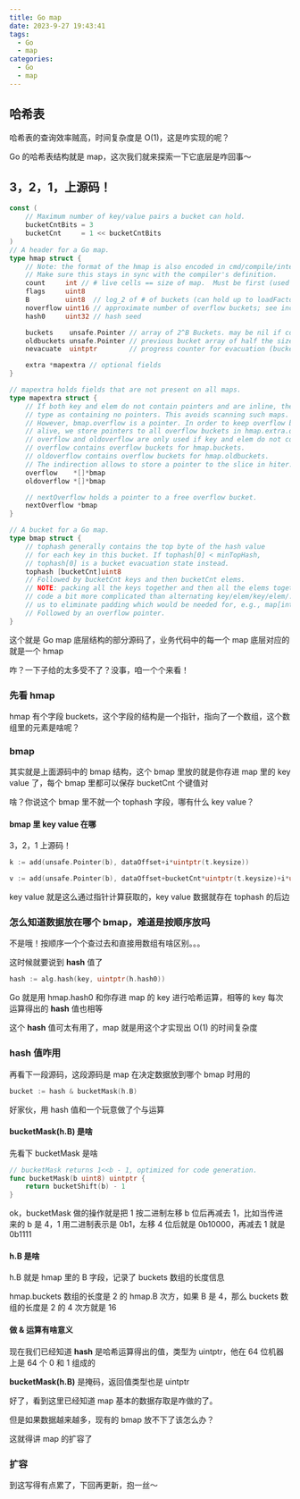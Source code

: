 ```yaml
---
title: Go map
date: 2023-9-27 19:43:41
tags:
  - Go
  - map
categories:
  - Go
  - map
---
```

## 哈希表
哈希表的查询效率贼高，时间复杂度是 O(1)，这是咋实现的呢？

Go 的哈希表结构就是 map，这次我们就来探索一下它底层是咋回事～

## 3，2，1，上源码！
``` Go
const (
	// Maximum number of key/value pairs a bucket can hold.
	bucketCntBits = 3
	bucketCnt     = 1 << bucketCntBits
)
// A header for a Go map.
type hmap struct {
	// Note: the format of the hmap is also encoded in cmd/compile/internal/gc/reflect.go.
	// Make sure this stays in sync with the compiler's definition.
	count     int // # live cells == size of map.  Must be first (used by len() builtin)
	flags     uint8
	B         uint8  // log_2 of # of buckets (can hold up to loadFactor * 2^B items)
	noverflow uint16 // approximate number of overflow buckets; see incrnoverflow for details
	hash0     uint32 // hash seed

	buckets    unsafe.Pointer // array of 2^B Buckets. may be nil if count==0.
	oldbuckets unsafe.Pointer // previous bucket array of half the size, non-nil only when growing
	nevacuate  uintptr        // progress counter for evacuation (buckets less than this have been evacuated)

	extra *mapextra // optional fields
}

// mapextra holds fields that are not present on all maps.
type mapextra struct {
	// If both key and elem do not contain pointers and are inline, then we mark bucket
	// type as containing no pointers. This avoids scanning such maps.
	// However, bmap.overflow is a pointer. In order to keep overflow buckets
	// alive, we store pointers to all overflow buckets in hmap.extra.overflow and hmap.extra.oldoverflow.
	// overflow and oldoverflow are only used if key and elem do not contain pointers.
	// overflow contains overflow buckets for hmap.buckets.
	// oldoverflow contains overflow buckets for hmap.oldbuckets.
	// The indirection allows to store a pointer to the slice in hiter.
	overflow    *[]*bmap
	oldoverflow *[]*bmap

	// nextOverflow holds a pointer to a free overflow bucket.
	nextOverflow *bmap
}

// A bucket for a Go map.
type bmap struct {
	// tophash generally contains the top byte of the hash value
	// for each key in this bucket. If tophash[0] < minTopHash,
	// tophash[0] is a bucket evacuation state instead.
	tophash [bucketCnt]uint8
	// Followed by bucketCnt keys and then bucketCnt elems.
	// NOTE: packing all the keys together and then all the elems together makes the
	// code a bit more complicated than alternating key/elem/key/elem/... but it allows
	// us to eliminate padding which would be needed for, e.g., map[int64]int8.
	// Followed by an overflow pointer.
}
```

这个就是 Go map 底层结构的部分源码了，业务代码中的每一个 map 底层对应的就是一个 hmap

咋？一下子给的太多受不了？没事，咱一个个来看！

### 先看 hmap
hmap 有个字段 buckets，这个字段的结构是一个指针，指向了一个数组，这个数组里的元素是啥呢？

### bmap
其实就是上面源码中的 bmap 结构，这个 bmap 里放的就是你存进 map 里的 key value 了，每个 bmap 里都可以保存 bucketCnt 个键值对

啥？你说这个 bmap 里不就一个 tophash 字段，哪有什么 key value？

#### bmap 里 key value 在哪
3，2，1 上源码！
``` Go
k := add(unsafe.Pointer(b), dataOffset+i*uintptr(t.keysize))

v := add(unsafe.Pointer(b), dataOffset+bucketCnt*uintptr(t.keysize)+i*uintptr(t.valuesize))
```
key value 就是这么通过指针计算获取的，key value 数据就存在 tophash 的后边

### 怎么知道数据放在哪个 bmap，难道是按顺序放吗
不是哦！按顺序一个个查过去和直接用数组有啥区别。。。

这时候就要说到 **hash** 值了

``` Go
hash := alg.hash(key, uintptr(h.hash0))
```

Go 就是用 hmap.hash0 和你存进 map 的 key 进行哈希运算，相等的 key 每次运算得出的 **hash** 值也相等


这个 **hash** 值可太有用了，map 就是用这个才实现出 O(1) 的时间复杂度

### hash 值咋用
再看下一段源码，这段源码是 map 在决定数据放到哪个 bmap 时用的
``` Go
bucket := hash & bucketMask(h.B)
```
好家伙，用 hash 值和一个玩意做了个与运算

#### bucketMask(h.B) 是啥
先看下 bucketMask 是啥
``` Go
// bucketMask returns 1<<b - 1, optimized for code generation.
func bucketMask(b uint8) uintptr {
	return bucketShift(b) - 1
}
```
ok，bucketMask 做的操作就是把 1 按二进制左移 b 位后再减去 1，比如当传进来的 b 是 4，1 用二进制表示是 0b1，左移 4 位后就是 0b10000，再减去 1 就是 0b1111

#### h.B 是啥
h.B 就是 hmap 里的 B 字段，记录了 buckets 数组的长度信息

hmap.buckets 数组的长度是 2 的 hmap.B 次方，如果 B 是 4，那么 buckets 数组的长度是 2 的 4 次方就是 16

#### 做 & 运算有啥意义
现在我们已经知道 **hash** 是哈希运算得出的值，类型为 uintptr，他在 64 位机器上是 64 个 0 和 1 组成的

**bucketMask(h.B)** 是掩码，返回值类型也是 uintptr



好了，看到这里已经知道 map 基本的数据存取是咋做的了。

但是如果数据越来越多，现有的 bmap 放不下了该怎么办？

这就得讲 map 的扩容了

### 扩容
到这写得有点累了，下回再更新，抱一丝～